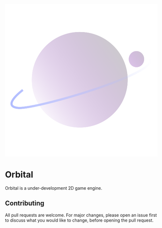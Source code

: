 <p align="center">
  <img src="/media/orbital.svg" />
</p>

# Orbital
Orbital is a under-development 2D game engine.

## Contributing
All pull requests are welcome. For major changes, please open an issue first to discuss what you would like to change, before opening the pull request. 
